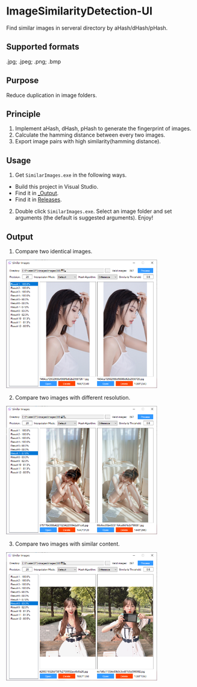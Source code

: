 # ImageSimilarityDetection-UI
Find similar images in serveral directory by aHash/dHash/pHash.

## Supported formats
.jpg; .jpeg; .png; .bmp

## Purpose 
Reduce duplication in image folders.

## Principle
1. Implement aHash, dHash, pHash to generate the fingerprint of images.
2. Calculate the hamming distance between every two images.
3. Export image pairs with high similarity(hamming distance).

## Usage
1. Get `SimilarImages.exe` in the following ways.
  - Build this project in Visual Studio.
  - Find it in [_Output](_Output).
  - Find it in [Releases](https://github.com/Roy0309/ImageSimilarityDetection-UI/releases).
  
2. Double click `SimilarImages.exe`. Select an image folder and set arguments (the default is suggested arguments). Enjoy!

## Output
1. Compare two identical images.
<img width="400" src="Images/1.png"/>  

2. Compare two images with different resolution.
<img width="400" src="Images/2.png"/>  

3. Compare two images with similar content.
<img width="400" src="Images/3.png"/>  